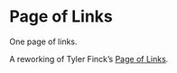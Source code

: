 # Page of Links
One page of links.

A reworking of Tyler Finck’s [Page of Links](https://github.com/sursly/pageoflinks).
